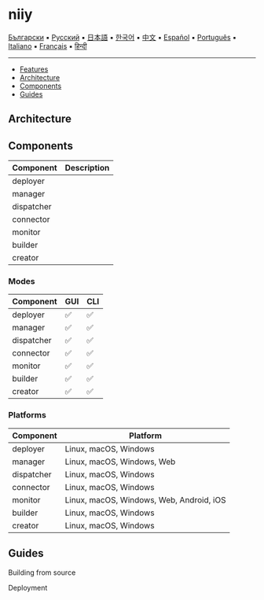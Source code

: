 # niiy

[Български](docs/introduction/README_bg.md) ▪ [Русский](docs/introduction/README_ru.md) ▪ [日本語](docs/introduction/README_jp.md) ▪ [한국어](docs/introduction/README_ko.md)
 ▪ [中文](docs/introduction/README_ja.md) ▪ [Español](docs/introduction/README_es.md) ▪ [Português](docs/introduction/README_pt.md) ▪ [Italiano](docs/introduction/README_it.md)
 ▪ [Français](docs/introduction/README_fr.md) ▪ [हिन्दी](docs/introduction/README_hi.md)

---

* [Features](#features)
* [Architecture](#architecture)
* [Components](#components)
* [Guides](#guides)

## Architecture

## Components

| Component  | Description |
|------------|----|
| deployer   ||
| manager    ||
| dispatcher ||
| connector  ||
| monitor    ||
| builder    ||
| creator    ||

### Modes
| Component  | GUI| CLI |
|------------|----|-----|
| deployer   |:white_check_mark:|:white_check_mark:|
| manager    |:white_check_mark:|:white_check_mark:|
| dispatcher |:white_check_mark:|:white_check_mark:|
| connector  |:white_check_mark:|:white_check_mark:|
| monitor    |:white_check_mark:|:white_check_mark:|
| builder    |:white_check_mark:|:white_check_mark:|
| creator    |:white_check_mark:|:white_check_mark:|

### Platforms
| Component  | Platform |
|------------|----|
| deployer   |Linux, macOS, Windows|
| manager    |Linux, macOS, Windows, Web|
| dispatcher |Linux, macOS, Windows|
| connector  |Linux, macOS, Windows|
| monitor    |Linux, macOS, Windows, Web, Android, iOS|
| builder    |Linux, macOS, Windows|
| creator    |Linux, macOS, Windows|

## Guides

Building from source

Deployment


